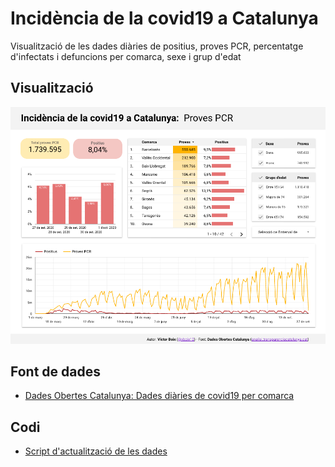 # Incidència de la covid19 a Catalunya

Visualització de les dades diàries de positius, proves PCR, percentatge d'infectats i defuncions per comarca, sexe i grup d'edat

## Visualització
[![Imatge de la visualització](Dashboard.png)](https://datastudio.google.com/reporting/2e185839-84c4-4cee-8ec1-35a078d700ee)

## Font de dades

* [Dades Obertes Catalunya: Dades diàries de covid19 per comarca](https://analisi.transparenciacatalunya.cat/Salut/Dades-di%C3%A0ries-de-COVID-19-per-comarca/c7sd-zy9j)

## Codi

* [Script d'actualització de les dades](DataUpdate.py)
